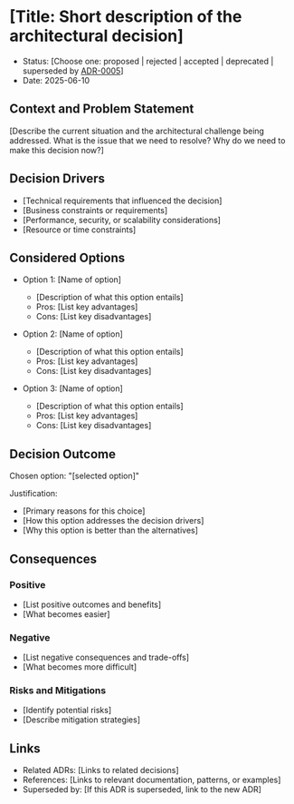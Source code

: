 # [Title: Short description of the architectural decision]

* Status: [Choose one: proposed | rejected | accepted | deprecated | superseded by [ADR-0005](0005-example.md)]
* Date: 2025-06-10

## Context and Problem Statement

[Describe the current situation and the architectural challenge being addressed. What is the issue that we need to resolve? Why do we need to make this decision now?]

## Decision Drivers

* [Technical requirements that influenced the decision]
* [Business constraints or requirements]
* [Performance, security, or scalability considerations]
* [Resource or time constraints]

## Considered Options

* Option 1: [Name of option]
    * [Description of what this option entails]
    * Pros: [List key advantages]
    * Cons: [List key disadvantages]

* Option 2: [Name of option]
    * [Description of what this option entails]
    * Pros: [List key advantages]
    * Cons: [List key disadvantages]

* Option 3: [Name of option]
    * [Description of what this option entails]
    * Pros: [List key advantages]
    * Cons: [List key disadvantages]

## Decision Outcome

Chosen option: "[selected option]"

Justification:
* [Primary reasons for this choice]
* [How this option addresses the decision drivers]
* [Why this option is better than the alternatives]

## Consequences

### Positive
* [List positive outcomes and benefits]
* [What becomes easier]

### Negative
* [List negative consequences and trade-offs]
* [What becomes more difficult]

### Risks and Mitigations
* [Identify potential risks]
* [Describe mitigation strategies]

## Links

* Related ADRs: [Links to related decisions]
* References: [Links to relevant documentation, patterns, or examples]
* Superseded by: [If this ADR is superseded, link to the new ADR]